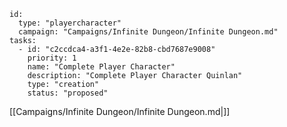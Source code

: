 
```RpgManager4
id: 
  type: "playercharacter"
  campaign: "Campaigns/Infinite Dungeon/Infinite Dungeon.md"
tasks: 
  - id: "c2ccdca4-a3f1-4e2e-82b8-cbd7687e9008"
    priority: 1
    name: "Complete Player Character"
    description: "Complete Player Character Quinlan"
    type: "creation"
    status: "proposed"
```

[[Campaigns/Infinite Dungeon/Infinite Dungeon.md|]]